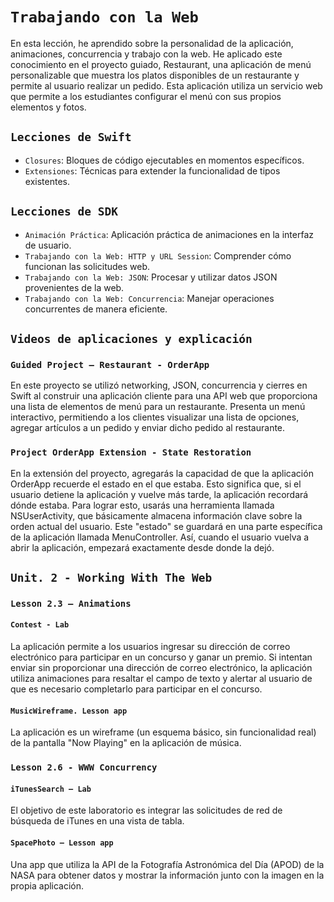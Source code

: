 # `Trabajando con la Web`

En esta lección, he aprendido sobre la personalidad de la aplicación, animaciones, concurrencia y trabajo con la web. He aplicado este conocimiento en el proyecto guiado, Restaurant, una aplicación de menú personalizable que muestra los platos disponibles de un restaurante y permite al usuario realizar un pedido. Esta aplicación utiliza un servicio web que permite a los estudiantes configurar el menú con sus propios elementos y fotos.

## `Lecciones de Swift`
- `Closures`: Bloques de código ejecutables en momentos específicos.
- `Extensiones`: Técnicas para extender la funcionalidad de tipos existentes.

## `Lecciones de SDK`
- `Animación Práctica`: Aplicación práctica de animaciones en la interfaz de usuario.
- `Trabajando con la Web: HTTP y URL Session`: Comprender cómo funcionan las solicitudes web.
- `Trabajando con la Web: JSON`: Procesar y utilizar datos JSON provenientes de la web.
- `Trabajando con la Web: Concurrencia`: Manejar operaciones concurrentes de manera eficiente.

## `Videos de aplicaciones y explicación`

### `Guided Project – Restaurant - OrderApp`

En este proyecto se utilizó networking, JSON, concurrencia y cierres en Swift al construir una aplicación cliente para una API web que proporciona una lista de elementos de menú para un restaurante. Presenta un menú interactivo, permitiendo a los clientes visualizar una lista de opciones, agregar artículos a un pedido y enviar dicho pedido al restaurante.

### `Project OrderApp Extension - State Restoration`

En la extensión del proyecto, agregarás la capacidad de que la aplicación OrderApp recuerde el estado en el que estaba. Esto significa que, si el usuario detiene la aplicación y vuelve más tarde, la aplicación recordará dónde estaba. Para lograr esto, usarás una herramienta llamada NSUserActivity, que básicamente almacena información clave sobre la orden actual del usuario. Este "estado" se guardará en una parte específica de la aplicación llamada MenuController. Así, cuando el usuario vuelva a abrir la aplicación, empezará exactamente desde donde la dejó.

## `Unit. 2 - Working With The Web`

### `Lesson 2.3 – Animations`

#### `Contest - Lab`

La aplicación permite a los usuarios ingresar su dirección de correo electrónico para participar en un concurso y ganar un premio. Si intentan enviar sin proporcionar una dirección de correo electrónico, la aplicación utiliza animaciones para resaltar el campo de texto y alertar al usuario de que es necesario completarlo para participar en el concurso.

#### `MusicWireframe. Lesson app`

La aplicación es un wireframe (un esquema básico, sin funcionalidad real) de la pantalla "Now Playing" en la aplicación de música.

### `Lesson 2.6 - WWW Concurrency`

#### `iTunesSearch – Lab`

El objetivo de este laboratorio es integrar las solicitudes de red de búsqueda de iTunes en una vista de tabla.

#### `SpacePhoto – Lesson app`

Una app que utiliza la API de la Fotografía Astronómica del Día (APOD) de la NASA para obtener datos y mostrar la información junto con la imagen en la propia aplicación.
